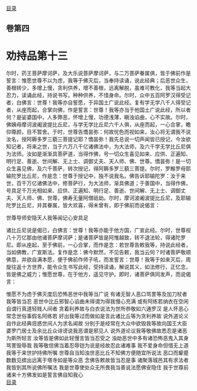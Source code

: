 <div class="menu"><a href="/#/table-of-contents">目录</a></div>
<hgroup>
  <h2>卷第四</h2>
  <h1>劝持品第十三</h1>
</hgroup>
<p>
  尔时，药王菩萨摩诃萨，及大乐说菩萨摩诃萨，与二万菩萨眷属俱，皆于佛前作是誓言：惟愿世尊不以为虑，我等于佛灭后，当奉持读诵，说此经典；后恶世众生，善根转少，多增上慢，贪利供养，增不善根，远离解脱，虽难可教化，我等当起大忍力，读诵此经，持说书写，种种供养，不惜身命。尔时，众中五百阿罗汉得受记者，白佛言：世尊！我等亦自誓愿，于异国土广说此经。复有学无学八千人得受记者，从座而起，合掌向佛，作是誓言：世尊！我等亦当于他国土广说此经，所以者何？是娑婆国中，人多弊恶，怀增上慢，功德浅薄，瞋浊谄曲，心不实故。尔时，佛姨母摩诃波阇波提比丘尼，与学无学比丘尼六千人俱，从座而起，一心合掌，瞻仰尊颜，目不暂舍。于时，世尊告憍昙弥：何故忧色而视如来，汝心将无谓我不说汝名，授阿耨多罗三藐三菩提记耶？憍昙弥！我先总说一切声闻皆已授记，今汝欲知记者，将来之世，当于六万八千亿诸佛法中，为大法师，及六千学无学比丘尼俱为法师。汝如是渐渐具菩萨道，当得作佛，号一切众生喜见如来、应供、正遍知、明行足、善逝、世间解、无上士、调御丈夫、天人师、佛、世尊。憍昙弥！是一切众生喜见佛，及六千菩萨，转次授记，得阿耨多罗三藐三菩提。尔时，罗睺罗母耶输陀罗比丘尼，作是念：世尊于授记中，独不说我名。佛告诉耶输陀罗：汝于来世，百千万亿诸佛法中，修菩萨行，为大法师，渐具佛道；于善国中，当得作佛，号具足千万光相如来、应供、正遍知、明行足、善逝、世间解、无上士、调御丈夫、天人师、佛、世尊，佛寿无量阿僧祇劫。尔时，摩诃波阇波提比丘尼，及耶输陀罗比丘尼，并其眷属，皆大欢喜，得未曾有，即于佛前而说偈言：
</p>
<div class="commentary">
  <span class="commentary__sentence">世尊导师</span
  ><span class="commentary__sentence">安隐天人</span
  ><span class="commentary__sentence">我等闻记</span
  ><span class="commentary__sentence">心安具足</span>
</div>
<p>
  诸比丘尼说是偈已，白佛言：世尊！我等亦能于他方国，广宣此经。尔时，世尊视八十万亿那由他诸菩萨摩诃萨；是诸菩萨皆是阿惟越致，转不退法轮，得诸陀罗尼。即从座起，至于佛前，一心合掌，而作是念：若世尊告敕我等，持说此经者，当如佛教，广宣斯法。复作是念：佛今默然，不见告敕，我当云何？时诸菩萨敬顺佛意，并欲自满本愿，便于佛前作师子吼，而发誓言：世尊！我等于如来灭后，周旋往返十方世界，能令众生书写此经，受持读诵，解说其义，如法修行，正忆念，皆是佛之威力；惟愿世尊，在于他方，遥见守护。即时，诸菩萨俱同发声，而说偈言：
</p>
<div class="commentary">
  <span class="commentary__sentence">惟愿不为虑</span
  ><span class="commentary__sentence">于佛灭度后</span
  ><span class="commentary__sentence">恐怖恶世中</span
  ><span class="commentary__sentence">我等当广说</span>
  <span class="commentary__sentence">有诸无智人</span
  ><span class="commentary__sentence">恶口骂詈等</span
  ><span class="commentary__sentence">及加刀杖者</span
  ><span class="commentary__sentence">我等皆当忍</span>
  <span class="commentary__sentence">恶世中比丘</span
  ><span class="commentary__sentence">邪智心谄曲</span
  ><span class="commentary__sentence">未得谓为得</span
  ><span class="commentary__sentence">我慢心充满</span>
  <span class="commentary__sentence">或有阿练若</span
  ><span class="commentary__sentence">纳衣在空闲</span
  ><span class="commentary__sentence">自谓行真道</span
  ><span class="commentary__sentence">轻贱人间者</span>
  <span class="commentary__sentence">贪着利养故</span
  ><span class="commentary__sentence">与白衣说法</span
  ><span class="commentary__sentence">为世所恭敬</span
  ><span class="commentary__sentence">如六通罗汉</span>
  <span class="commentary__sentence">是人怀恶心</span
  ><span class="commentary__sentence">常念世俗事</span
  ><span class="commentary__sentence">假名阿练若</span>
  <span class="commentary__sentence">好出我等过</span
  ><span class="commentary__sentence">而做如是言</span
  ><span class="commentary__sentence">此诸比丘等</span
  ><span class="commentary__sentence">为贪利养故</span>
  <span class="commentary__sentence">说外道论义</span
  ><span class="commentary__sentence">自作此经典</span
  ><span class="commentary__sentence">诳惑世间人</span
  ><span class="commentary__sentence">为求名闻故</span>
  <span class="commentary__sentence">分别于是经</span
  ><span class="commentary__sentence">常在大众中</span
  ><span class="commentary__sentence">欲毁我等故</span
  ><span class="commentary__sentence">向国王大臣</span>
  <span class="commentary__sentence">婆罗门居士</span
  ><span class="commentary__sentence">及余比丘众</span
  ><span class="commentary__sentence">诽谤说我恶</span
  ><span class="commentary__sentence">谓是邪见人</span>
  <span class="commentary__sentence">说外道论议</span
  ><span class="commentary__sentence">我等敬佛故</span
  ><span class="commentary__sentence">悉忍是诸恶</span
  ><span class="commentary__sentence">为斯所轻言</span>
  <span class="commentary__sentence">汝等皆是佛</span
  ><span class="commentary__sentence">如此轻慢言</span
  ><span class="commentary__sentence">皆当忍受之</span>
  <span class="commentary__sentence">浊劫恶世中</span
  ><span class="commentary__sentence">多有诸恐怖</span
  ><span class="commentary__sentence">恶鬼入其身</span
  ><span class="commentary__sentence">骂詈毁辱我</span>
  <span class="commentary__sentence">我等敬信佛</span
  ><span class="commentary__sentence">当着忍辱铠</span
  ><span class="commentary__sentence">为说是经故</span
  ><span class="commentary__sentence">忍此诸难事</span>
  <span class="commentary__sentence">我不爱身命</span
  ><span class="commentary__sentence">但惜无上道</span
  ><span class="commentary__sentence">我等于来世</span
  ><span class="commentary__sentence">护持佛所嘱</span>
  <span class="commentary__sentence">世尊自当知</span
  ><span class="commentary__sentence">浊世恶比丘</span
  ><span class="commentary__sentence">不知佛方便</span
  ><span class="commentary__sentence">随宜所说法</span>
  <span class="commentary__sentence">恶口而颦蹙</span
  ><span class="commentary__sentence">数数见摈出</span
  ><span class="commentary__sentence">远离于塔寺</span
  ><span class="commentary__sentence">如是等众恶</span>
  <span class="commentary__sentence">念佛告敕故</span
  ><span class="commentary__sentence">皆当忍是事</span>
  <span class="commentary__sentence">诸聚落城邑</span
  ><span class="commentary__sentence">其有求法者</span
  ><span class="commentary__sentence">我皆到其所</span
  ><span class="commentary__sentence">说佛所嘱法</span>
  <span class="commentary__sentence">我是世尊使</span
  ><span class="commentary__sentence">处众无所畏</span
  ><span class="commentary__sentence">我当善说法</span
  ><span class="commentary__sentence">愿佛安隐住</span>
  <span class="commentary__sentence">我于世尊前</span
  ><span class="commentary__sentence">诸来十方佛</span
  ><span class="commentary__sentence">发如是誓言</span
  ><span class="commentary__sentence">佛自知我心</span>
</div>
<div class="menu"><a href="/#/table-of-contents">目录</a></div>
